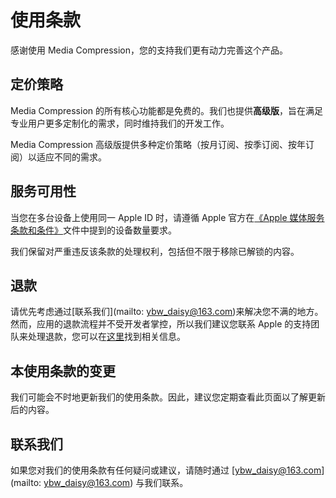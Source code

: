 # 使用条款

感谢使用 Media Compression，您的支持我们更有动力完善这个产品。

## 定价策略

Media Compression 的所有核心功能都是免费的。我们也提供**高级版**，旨在满足专业用户更多定制化的需求，同时维持我们的开发工作。

Media Compression 高级版提供多种定价策略（按月订阅、按季订阅、按年订阅）以适应不同的需求。

## 服务可用性

当您在多台设备上使用同一 Apple ID 时，请遵循 Apple 官方在[《Apple 媒体服务条款和条件》](https://www.apple.com/legal/internet-services/itunes/cn/terms.html)文件中提到的设备数量要求。

我们保留对严重违反该条款的处理权利，包括但不限于移除已解锁的内容。

## 退款

请优先考虑通过[联系我们](mailto: ybw_daisy@163.com)来解决您不满的地方。然而，应用的退款流程并不受开发者掌控，所以我们建议您联系 Apple 的支持团队来处理退款，您可以在[这里](https://support.apple.com/zh-cn/HT204084)找到相关信息。

## 本使用条款的变更

我们可能会不时地更新我们的使用条款。因此，建议您定期查看此页面以了解更新后的内容。

## 联系我们

如果您对我们的使用条款有任何疑问或建议，请随时通过 [ybw_daisy@163.com](mailto: ybw_daisy@163.com) 与我们联系。